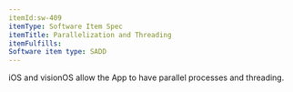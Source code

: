 ```yaml
---
itemId:sw-409
itemType: Software Item Spec
itemTitle: Parallelization and Threading
itemFulfills: 
Software item type: SADD
---
```

iOS and visionOS allow the App to have parallel processes and threading.
 